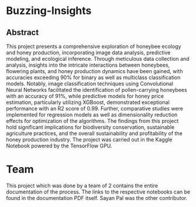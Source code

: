 # Buzzing-Insights

## Abstract

This project presents a comprehensive exploration of honeybee ecology and honey production, incorporating image data analysis, predictive modeling, and ecological inference. Through meticulous data collection and analysis, insights into the intricate interactions between honeybees, flowering plants, and honey production dynamics have been gained, with accuracies exceeding 90% for binary as well as multiclass classification models. Notably, image classification techniques using Convolutional Neural Networks facilitated the identification of pollen-carrying honeybees with an accuracy of 91%, while predictive models for honey price estimation, particularly utilizing XGBoost, demonstrated exceptional performance with an R2 score of 0.99. Further, comparative studies were implemented for regression models as well as dimensionality reduction effects for optimization of the algorithms. The findings from this project hold significant implications for biodiversity conservation, sustainable agriculture practices, and the overall sustainability and profitability of the honey production industry. The project was carried out in the Kaggle Notebook powered by the TensorFlow GPU. 

# Team 
This project which was done by a team of 2 contains the entire documentation of the process. The links to the respective notebooks can be found in the documentation PDF itself. Sayan Pal was the other contributor.


